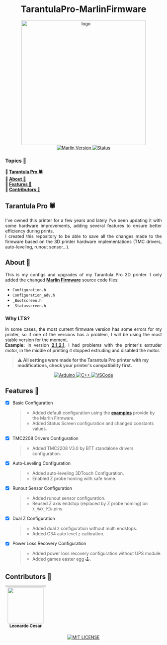 <h1 align="center">TarantulaPro-MarlinFirmware</h1>
<p align="center">
    <img src="logo.avif" alt="logo" width="400"><br>
    <a href="https://github.com/MarlinFirmware/Marlin/releases/tag/2.0.9.7" target="_blank">
        <img src="https://img.shields.io/badge/marlin-2.0.9.7 LTS-informational?style=for-the-badge" alt="Marlin Version">
    </a>
    <a href="https://github.com/lcesadm/TarantulaPro-MarlinFirmware/tree/latest-lts">
      <img src="https://img.shields.io/badge/status-finished-success?style=for-the-badge" alt="Status">
    </a>
</p>

### Topics :large_blue_diamond:

**:small_blue_diamond: [Tarantula Pro :spider:](#tarantula-pro-spider)**  
**:small_blue_diamond: [About :book:](#about-book)**  
**:small_blue_diamond: [Features :wrench:](#features-wrench)**  
**:small_blue_diamond: [Contributors :handshake:](#contributors-handshake)**

## Tarantula Pro :spider:

<p align="justify">
  I've owned this printer for a few years and lately I've been updating it with some hardware improvements, adding several features to ensure better efficiency during prints.<br>
  I created this repository to be able to save all the changes made to the firmware based on the 3D printer hardware implementations (TMC drivers, auto-leveling, runout sensor...).
</p>

## About :book:

<p align="justify">
    This is my configs and upgrades of my Tarantula Pro 3D printer. I only added the changed <strong><a href="https://github.com/MarlinFirmware/Marlin" target="_blank">Marlin Firmware</a></strong> source code files:
</p>

- `Configuration.h`
- `Configuration_adv.h`
- `_Bootscreen.h`
- `_Statusscreen.h`

### Why LTS?

<p align="justify">
  In some cases, the most current firmware version has some errors for my printer, so if one of the versions has a problem, I will be using the most stable version for the moment.<br>
  <strong>Example:</strong> In version <strong><a href="https://github.com/lcesadm/TarantulaPro-MarlinFirmware/releases/tag/2.1.2.1-configs" target="_blank">2.1.2.1</a></strong>, I had problems with the printer's extruder motor, in the middle of printing it stopped extruding and disabled the motor.
</p>

> **:warning: All settings were made for the Tarantula Pro printer with my modifications, check your printer's compatibility first.**

<p align="center">
    <a href="https://www.arduino.cc/" target="_blank">
        <img src="https://img.shields.io/badge/-Arduino-00979D?style=for-the-badge&logo=Arduino&logoColor=white" alt="Arduino">
    </a>
    <a href="https://www.w3schools.com/cpp/" target="_blank">
        <img src="https://img.shields.io/badge/c++-%2300599C.svg?style=for-the-badge&logo=c%2B%2B&logoColor=white" alt="C++">
    </a>
    <a href="https://code.visualstudio.com" target="_blank">
        <img src="https://img.shields.io/badge/Visual_Studio_Code-0078D4?style=for-the-badge&logo=visual%20studio%20code&logoColor=white" alt="VSCode">
    </a>
</p>

## Features :wrench:

- [x] Basic Configuration
  > - Added default configuration using the **[examples](https://github.com/MarlinFirmware/Configurations)** provide by the Marlin Firmware.
  > - Added Status Screen configuration and changed constants values.
- [x] TMC2208 Drivers Configuration
  > - Added TMC2208 V3.0 by BTT standalone drivers configuration.
- [x] Auto-Leveling Configuration
  > - Added auto-leveling 3DTouch Configuration.
  > - Enabled Z probe homing with safe home.
- [x] Runout Sensor Configuration
  > - Added runout sensor configuration.
  > - Reused Z axis endstop (replaced by Z probe homing) on `X_MAX_PIN` pins.
- [x] Dual Z Configuration
  > - Added dual z configuration without multi endstops.
  > - Added G34 auto level z calibration.
- [x] Power Loss Recovery Configuration
  > - Added power loss recovery configuration without UPS module.
  > - Added games easter egg :joystick:.

## Contributors :handshake:

| [<img src="https://avatars.githubusercontent.com/u/60631170" width=115><br><sub>Leonardo Cesar</sub>](https://github.com/lcesadm) |
| :---:

<p align="center">
    <a href="./LICENSE" target="_blank">
        <img src="https://img.shields.io/github/license/lcesadm/tarantulapro-marlinfirmware?style=for-the-badge" alt="MIT LICENSE">
    </a>
</p>
